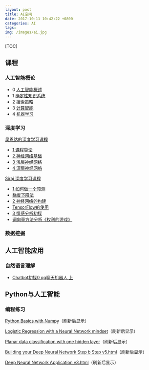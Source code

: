 ```yaml
---
layout: post
title: AI空间
date: 2017-10-11 10:42:22 +0800
categories: AI
tags: 
img: /images/ai.jpg
---
```


[TOC]

## 课程

### 人工智能概论

* 0 [人工智能概述](http://wangweiguang.xyz/ai/2017/10/23/ai0.html)
* 1 [确定性知识系统](http://wangweiguang.xyz/ai/2017/11/02/qdxzsxt.html)
* 2 [搜索策略](http://wangweiguang.xyz/ai/2017/11/17/ai3.html)
* 3 [计算智能](http://wangweiguang.xyz/ai/2018/02/17/computational-intelligence.html)
* 4 [机器学习](http://wangweiguang.xyz/ai/2018/02/17/machine-learning.html)

### 深度学习

[吴恩达的深度学习课程](http://mooc.study.163.com/smartSpec/detail/1001319001.htm)

* [1 课程导论](https://wwg1996.github.io/ai/2017/10/11/dl1.html)
* [2 神经网络基础](http://wangweiguang.xyz/ai/2017/10/16/dl2.html)
* [3 浅层神经网络](http://wangweiguang.xyz/ai/2017/10/30/dl3.html)
* [4 深层神经网络](http://wangweiguang.xyz/ai/2017/11/15/dl4.html)

[Siraj 深度学习课程](https://space.bilibili.com/178337929/#/channel/detail?cid=32677)

* [1 如何做一个预测](http://wangweiguang.xyz/ai/2018/01/31/intro-to-deep-learning-1.html)
* [梯度下降法](http://wangweiguang.xyz/ai/2018/02/01/how-to-do-linear-regression-using-gradient-descent.html)
* [2 神经网络的构建](http://wangweiguang.xyz/ai/2018/02/03/how-to-make-a-neural-network.html)
* [TensorFlow的使用](http://wangweiguang.xyz/ai/2018/02/04/how-to-use-tensorflow-for-classification.html)
* [3 情感分析初探](http://wangweiguang.xyz/ai/2018/02/05/how-to-do-sentiment-analysis.html)
* [词向量方法分析《权利的游戏》](http://wangweiguang.xyz/ai/2018/02/17/how-to-make-word-vectors-from-game-of-thrones.html)

### 数据挖掘

## 人工智能应用

### 自然语言理解

* [Chatbot初探0 qq聊天机器人 上](http://wangweiguang.xyz/ai/2018/03/03/chatbot0.html)

## Python与人工智能

### 编程练习

[Python Basics with Numpy](http://wangweiguang.xyz/html/Python+Basics+With+Numpy.html)（刷新后显示）

[Logistic Regression with a Neural Network mindset](http://wangweiguang.xyz/html/Logistic+Regression+with+a+Neural+Network+mindset.html)（刷新后显示）

[Planar data classification with one hidden layer](http://wangweiguang.xyz/html/Planar+data+classification+with+one+hidden+layer+v4.html)（刷新后显示）

[Building your Deep Neural Network Step b Step v5.html](http://wangweiguang.xyz/html/Building%2Byour%2BDeep%2BNeural%2BNetwork%2B-%2BStep%2Bby%2BStep%2Bv5.html)（刷新后显示）

[Deep Neural Network Application v3.html](http://wangweiguang.xyz/html/Deep%2BNeural%2BNetwork%2B-%2BApplication%2Bv3.html)（刷新后显示）

## 

